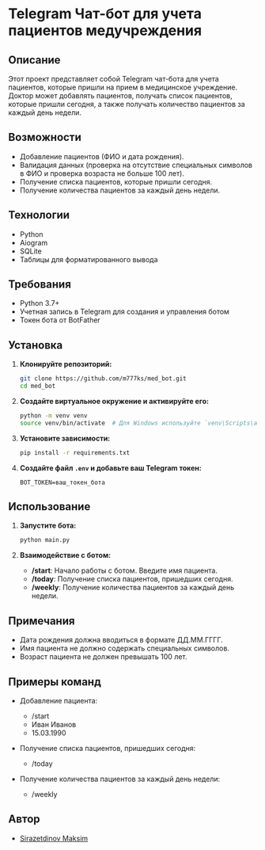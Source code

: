 # Telegram Чат-бот для учета пациентов медучреждения

## Описание

Этот проект представляет собой Telegram чат-бота для учета пациентов, которые пришли на прием в медицинское учреждение. Доктор может добавлять пациентов, получать список пациентов, которые пришли сегодня, а также получать количество пациентов за каждый день недели.

## Возможности

- Добавление пациентов (ФИО и дата рождения).
- Валидация данных (проверка на отсутствие специальных символов в ФИО и проверка возраста не больше 100 лет).
- Получение списка пациентов, которые пришли сегодня.
- Получение количества пациентов за каждый день недели.

## Технологии

- Python
- Aiogram
- SQLite
- Таблицы для форматированного вывода

## Требования

- Python 3.7+
- Учетная запись в Telegram для создания и управления ботом
- Токен бота от BotFather

## Установка

1. **Клонируйте репозиторий:**

    ```bash
    git clone https://github.com/m777ks/med_bot.git
    cd med_bot
    ```

2. **Создайте виртуальное окружение и активируйте его:**

    ```bash
    python -m venv venv
    source venv/bin/activate  # Для Windows используйте `venv\Scripts\activate`
    ```

3. **Установите зависимости:**

    ```bash
    pip install -r requirements.txt
    ```

4. **Создайте файл `.env` и добавьте ваш Telegram токен:**

    ```env
    BOT_TOKEN=ваш_токен_бота
    ```

## Использование

1. **Запустите бота:**

    ```bash
    python main.py
    ```

2. **Взаимодействие с ботом:**

    - **/start**: Начало работы с ботом. Введите имя пациента.
    - **/today**: Получение списка пациентов, пришедших сегодня.
    - **/weekly**: Получение количества пациентов за каждый день недели.

## Примечания

- Дата рождения должна вводиться в формате ДД.ММ.ГГГГ.
- Имя пациента не должно содержать специальных символов.
- Возраст пациента не должен превышать 100 лет.

## Примеры команд

- Добавление пациента:
  - /start
  - Иван Иванов
  - 15.03.1990
- Получение списка пациентов, пришедших сегодня:
  - /today

- Получение количества пациентов за каждый день недели:
  - /weekly
 ## Автор

- [Sirazetdinov Maksim](https://github.com/ваше_имя_пользователя)
